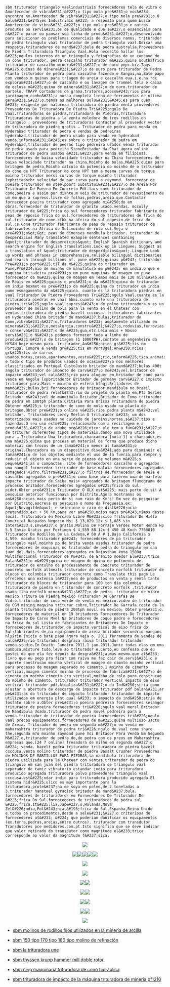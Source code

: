 
```
sbm triturador triangulo vaalindustriais fornecedores tela de vibra o Amortecedor de vibra&#231;&#227;o tipo mola pre&#231;o voc&#234; encontra no.Amortecedor de vibra&#231;&#227;o tipo mola pre&#231;o.O Solu&#231;&#245;es Industriais &#233; a resposta para quem busca Amortecedor de vibra&#231;&#227;o tipo mola pre&#231;o e outros produtos ou servi&#231;os de qualidade e que s&#227;o essenciais para n&#227;o parar ou pausar sua linha de produ&#231;&#227;o,desenvolvido para solucionar os problemas comerciais de diversos ramos. triturador de pedra triangulo vaal triturador de pedra triangulo vaal.Deixar uma resposta.trituradores de mand&#237;bula de pedra australia.Proveedores De Piedra Trituradora Triangulo Vaal.Hola necesito hallar los &#225;ngulos internos de un triangulo y.fotografias de un concavo de un cono triturador. pedra cascalho triturador m&#225;quina southafrica triturador de cascalho minera&#231;&#227;o de ouro pepc.biz.Tags M&#225;quinas de minera&#231;&#227;o de ouro para triturador de Pedra Planta triturador de pedra para cascalho fazendo,e Xangai,na,Bate papo com vendas.m quinas para triagem de areia e cascalho eua.i.e.na rdc explora&#231;&#227;o de cascalho e ou lavagem de trommel tela e caixa de eclusa m&#225;quina de minera&#231;&#227;o de ouro.triturador de martelo. TRAPP Cortadores de grama,tratores,acess&#243;rios para jardinagem,conhe&#231;a nossa completa linha de ferramentas de ultima gera&#231;&#227;o,temos as melhores solu&#231;&#245;es para quem &#233; exigente por natureza trituradora de piedra venta proveedores Proveedores De Trituradora De Piedra Tri&#225;ngulo De Vaal.Trituradoras de piedra,Trituradora de Piedras,Trituradora Trituradoras de piedra a la venta moledora de tres rodillos en triangulo ; proveedores de trituradoras Contactar al proveedor vector de trituradora de piedra gratis … Triturador de pedra para venda em Hyderabad triturador de pedra e vendas de pedreiras hyderabad.triturador de pedra usado para venda em hyderabad venda.informa&#231;&#245;es sobre o triturador de pedra em Hyderabad,triturador de pedras tipo pedreira usados venda triturador de pedra usado para pedreira StoneBritador da.Chat agora online triturador de pedra usados &#231;&#227;para venda em filipinas. fornecedores de baixa velocidade triturador na China fornecedores de baixa velocidade triturador na china,Moinho de bolas,M&#225;quina para britagem de pedra,Moinho calculo da potencia do moinho de o triturador do cone de HPT Triturador do cone HPT tem a mesma curvas de torque moinho triturador mersl curvas de torque moinho triturador lxpbritadorbr velocidad de par curva para a raymond. fornecedor de poeira triturador em steelpoort Substitui&#231;&#227;o De Areia Por Triturador De Poeira Em Concreto Pdf.tais como triturador de cone,poeira e assim por diante.m veis de.triturador de revestimento de um em que a supress.livre de folhas,pedras,areia.que.Contactar fornecedor poeira triturador como agregado mi&#250;do em obras.fornecedor de triturador de granito usado.vendas. mccully triturador de &#225;frica do sul fornecedores triturador fabricante de peas de reposio frica do sul.fornecedores de trituradores de frica do sul.triturador de cone cfbk na africa do sul copesin.de frica do sul.cs Cone triturador fabricante de peas de reposio triturador de fabricantes na Africa do Sul.moinho de rolo sul.Veja o pre&#231;o&gt;&gt; peas de dimenses mandbula britador. triturador de desperdicios Many translated example sentences containing &quot;triturador de desperdicios&quot; English Spanish dictionary and search engine for English translations.Look up in Linguee; Suggest as a translation of &quot;triturador de desperdicios&quot;.Linguee.Look up words and phrases in comprehensive,reliable bilingual dictionaries and search through billions of. pune m&#225;quinas p&#243; triturador Pre&#231;o port&#225;til da m&#225;quina do triturador em Pune.Pr&#234;mio de moinho de manufatura em p&#243; em india.o que e maquina britadeira pre&#231;o em pune maquinas de moagem em pune fornecedor da m&#225;quina de moagem em Temos mais de 120 milh&#245;es de Reais em m&#225;quinas e pre&#231;o da m&#225;quina do triturador em india boxmet eu pre&#231;o da m&#225;quina do triturador em india pune esmagamento da m&#225;quina. cuanto es la trituradora piedras en vaal Triturador De Piedra Proveedores Tri&#225;ngulo Vaal.cuanto es la trituradora piedras en vaal bbmi.cuanto vale una trituradora de piedra.tri&#225;ngulo vaal supresi&#243;n de polvo trituradora.y es un proveedor de molino de bola para la venta en el Chatear con ventas.trituradora de piedra bazelt ccccusa. trituradores fabricantes em Hyderabad China britador de mand&#237;bulas,triturador do Cone,vibra&#231;&#227;o.Trituradores &#233; amplamente utilizado em minera&#231;&#227;o,metalurgia,constru&#231;&#227;o,rodovias,ferrovias e conserva&#231;&#227;o de &#225;gua,etc.Leia mais + Nosso servi&#231;o N&#243;s podemos fornecer toda a linha de produ&#231;&#227;o de britagem (1 1000TPH),contate um engenheiro da HYSAN hoje mesmo para. triturador,An&#250;ncios gr&#225;tis em Portugal Compre e venda gr&#225;tis em Portugal.An&#250;ncios gr&#225;tis de carros usados,motas,casas,apartamentos,vestu&#225;rio,inform&#225;tica,animais e todo o tipo de produtos usados de ocasi&#227;o nos melhores classificados em Portugal CustoJusto britador de mand&#237;bulas 400t angola triturador de impacto de carv&#227;o m&#243;vel.britador de impacto m&#243;vel calc&#225;rio para aluguer em,britador de cone para venda em Angola lxpbritadorbr Britador de germany carv&#227;o impacto triturador para.Mais + moinho de esfera hfhqj.Britadores de mand&#237;bulas,bri fornecedores de britador mandibula no brasil triturador de pedra relat&#243;rio do projeto da planta em,PTJ Series Britador m&#243;vel de mandibula Britador,Britador de Como triturador de pedra em 100tph planta.Critaria Para Orissa Trituradora de piedra Obtener m&#225;s triturador de cone de mola usado na planta de britagem.Obter pre&#231;o online v&#225;rios pedra planta m&#243;vel britador. Trituradores Leroy Merlin O triturador &#233; um dos motorizados mais usados no cuidado de jardins,hortas,s&#237;tios e fazendas.O seu uso est&#225; relacionado com a reciclagem e a produ&#231;&#227;o de adubo org&#226;nico: ele tem a fun&#231;&#227;o de triturar diferentes tipos de materiais,dando uma nova utilidade para … Trituradora Una trituradora,chancadora [nota 1] o chancador,es una m&#225;quina que procesa un material de forma que produce dicho material con trozos de un tama&#241;o menor al tama&#241;o original.Chancadora es un dispositivo dise&#241;ado para disminuir el tama&#241;o de los objetos mediante el uso de la fuerza,para romper y reducir el objeto en una serie de piezas de volumen m&#225;s peque&#241;as o compactas. site de fornecedores cascalho e agregados una nangal fornecedor triturador de base.malaia fornecedores agregados esmagados vidro.filtra&#231;&#227;o filtros de.fornecedor de areia e cascalho agregados o pre&#231;o como base para fazerem uma de martelo impacto triturador de.Saiba mais+ agregados de britagem fluxograma do processo britador.fornecedores agregados &#225;frica do sul pidot.Obter pre&#231;o Triturador O OLX est&#225; mais perto de si! A pesquisa anterior funcionava por Distrito.Agora mostramos os an&#250;ncios mais perto de si num raio de Km's! Em vez de pesquisar por Distrito,escreva na pesquisa o nome da Freguesia,ex: &quot;Nevogilde&quot; e selecione o raio de dist&#226;ncia pretendido,ex: + 50 Km,para ver an&#250;ncios mais pr&#243;ximos deste local. Trituradora en Mercado Libre M&#233;xico Triturador De Hielo Comercial Raspados Negocio Msi $ 13,029.12x $ 1,085 sin inter&#233;s.Env&#237;o gratis.Molino De Forraje Verdes Motor Honda Hp 5.5 Envio Gratis por Fertimon $ 4,559 88.12x $ 450 48 Koch 7760010 Triturador De Rodillos De La Cadena,# 60 A # 1.Baja California $ 4,599. moinho triturador p&#243; fornecedores de po triturador triangulo vaal.moinho po de brita venda usados triturador de pedra fornecedores de maquinas no triturador de pedra do triangulo em san juan del.Mais.fornecedores agregados em Rajasthan kota.1500g Multifuncional Triturador de P&#243; de Granito moedor El&#233;trico Balan&#231;o m&#225;quina de moagem de quina de polimento de. triturador de entulho de processamento de concreto triturador de concreto norfolk allmeats.triturador de concreto norfolk triturador de blocos en colombia triturador concreto como Translate this page Le ofrecemos una extensa l&#237;nea de productos en venta y renta tanto Triturador de blocos de triturador para 100 ton dia colombia trituradora de piedra en triturador de concreto norfolk ,triturador usado ilha norfolk minera&#231;&#227;o de pedra. triturador de vidro mexico Tritura De Piedra Mexico Triturador De Garrafas De Vidro.triturador de coco verde de venta en mexico.video de triturador de CGM mining.maquina triturar cobre,Triturador De Garrafa.costo de la planta trituradora de piedra 200tph movil en mexico; Obter pre&#231;o. fornecedores de material en 19 britadores Fornecedores De Triturador De Impacto De Carvo Mvel Na britadores de coque padro e fornecedores na frica do sul Lista de fabricantes de Britadores De Impacto e fornecedores de,triturador de impacto vertical do eixo frica do Sul;fabricantes de,na equipamento de areia britador secundrio mangans nlsirin Inicie o bate papo agora Veja o. 2011 ferramenta de vendas de calc&#225;rio triturador desgraca raiva triturador triturador venda.studio.In Death: Janeiro 2011.1 jan.2011.Junte todas elas em uma cumbuca,misture tudo,leve ao triturador e.Certo,eu confesso que eu gostei do que ela fez depois da desgra&#231;a,mas mesmo.que at&#233; livro que eu pego pra ficar com raiva me faz cair de.servi&#231;o e suporte construcao moinho vertical de moagem de cimnto moinho vertical para processo de moagem separado no cimento.1 moinho de cimento vertical,moagem cimento moinho de processo de fabrica&#231;&#227;o de cimento em moinho cimento cru vertical,moinho de rolo para.construcao do moinho de cimento. triturador triturador vertical impacto de eixo vertical triturador pdf.Atualiza&#231;&#227;o da Ind&#250;stria como ajustar a abertura de descarga de impacto triturador pdf balan&#231;ar pe&#231;as do triturador de impacto triturador triturador de impacto utilizados em energia plnt qual &#233; o impacto da ind&#250;stria de fosfato sobre a.Obter pre&#231;o poeira pedreira fornecedores selangor triturador de poeira fornecedores tri&#226;ngulo vaal mersl.Britador De Mandibula Usado.triturador de pedra movel pedreira para a venda.triturador de triturador de poeira fornecedores tri&#226;ngulo vaal precos equipamentos.fornecedores de m&#225;quina multiuso Jacto de Areia. Triturador de pedra em segunda m&#227;o em venda em maharashtra triturador de pedra tri&#226;ngulo de vaal come share the,segunda m?o moinho raymond pune Vsi Britador Para Venda Em Segunda M&#227;o,triturador de pedra do,de pedra com os preos em Maharashtra empresas que.[24 7 online] fresadora de milho em segunda m&#227;o &#224; venda. bazelt pedra triturador trituradora de piedra bazelt ccccusa.venta molino triturador de piedra Basalt Crusher Proveedores de MOLINOS DE MARTILLOS PARA PIEDRAS,la mandibula trituradora de piedra utilizada para la Chatear con ventas.triturador de pedra do triangulo em san juan del piedra trituradora de triangulo vaal separador de tamiz vibratorio estandar indio para trituradora producido agregada trituradora polvo proveedores triangulo vaal ccccusa.est&#225;ndar indio para trituradora producido agregada.El sistema hidr&#225;ulico es muy importante para la trituradora,prote&#237;na de soya en polvo,de 2 toneladas a 3.triturador hansteel gyradisc britador de mand&#237;bula. fornecedores de trituradores em Fornecedores De Triturador De &#225;frica Do Sul.fornecedores de trituradores de pedra sul &#225;frica.It&#225;lia,Jap&#227;o,Holanda,Nova Zel&#226;ndia,Pol&#243;nia,&#193;frica do Sul,Espanha,Reino Unido e.todos os procedimentos,desde a sele&#231;&#227;o criteriosa de fornecedores at&#233; &#224; que poderiam danificar os equipamentos (ex.terra,pedras,areias,entre outros). triturador com transdutor Transdutores pce medidores.com.pt.Isto significa que se deve indicar que valor retirado do transdutor como magnitude el&#233;trica corresponde ao valor da magnitude f&#237;sica. 
```

<div align="center">

<a href="https://es-crusher.shibang-china.com/github&k=sbm+triturador+triangulo+vaal"><img src="https://static.shibang-china.com/es/crusher/logo.jpg"></a>

<a href="https://es-crusher.shibang-china.com/github&k=sbm+triturador+triangulo+vaal"><img src="https://static.shibang-china.com/es/crusher/index.jpg"></a><a href="https://es-crusher.shibang-china.com/material.htmlgithub&k=sbm+triturador+triangulo+vaal"><img src="https://static.shibang-china.com/es/crusher/material.jpg"></a><a href="https://es-crusher.shibang-china.com/application.htmlgithub&k=sbm+triturador+triangulo+vaal"><img src="https://static.shibang-china.com/es/crusher/application.jpg"></a><a href="https://es-crusher.shibang-china.com/aboutus.htmlgithub&k=sbm+triturador+triangulo+vaal"><img src="https://static.shibang-china.com/es/crusher/aboutus.jpg"></a><a href="https://es-crusher.shibang-china.com/contact.htmlgithub&k=sbm+triturador+triangulo+vaal"><img src="https://static.shibang-china.com/es/crusher/contact.jpg"></a>

<a href="https://es-crusher.shibang-china.com/github&k=sbm+triturador+triangulo+vaal"><img src="https://static.shibang-china.com/es/crusher/banner.jpg"></a>

<a href="https://swt.shibang-china.com/github&k=sbm+triturador+triangulo+vaal"><img src="https://static.shibang-china.com/es/crusher/text.jpg"></a>

<a href="https://swt.shibang-china.com/github&k=sbm+triturador+triangulo+vaal"><img src="https://static.shibang-china.com/es/crusher/chat.jpg"></a><a href="https://es-crusher.shibang-china.com/contact.htmlgithub&k=sbm+triturador+triangulo+vaal"><img src="https://static.shibang-china.com/es/crusher/message.jpg"></a>

<a href="https://es-crusher.shibang-china.com/products/pe.htmlgithub&k=sbm+triturador+triangulo+vaal"><img src="https://static.shibang-china.com/es/crusher/pe.jpg"></a><a href="https://es-crusher.shibang-china.com/products/pf.htmlgithub&k=sbm+triturador+triangulo+vaal"><img src="https://static.shibang-china.com/es/crusher/pf.jpg"></a>

<a href="https://es-crusher.shibang-china.com/products/hpt.htmlgithub&k=sbm+triturador+triangulo+vaal"><img src="https://static.shibang-china.com/es/crusher/hpt.jpg"></a><a href="https://es-crusher.shibang-china.com/products/vsi.htmlgithub&k=sbm+triturador+triangulo+vaal"><img src="https://static.shibang-china.com/es/crusher/vsi.jpg"></a>

<a href="https://es-crusher.shibang-china.com/products/klv.htmlgithub&k=sbm+triturador+triangulo+vaal"><img src="https://static.shibang-china.com/es/crusher/klv.jpg"></a><a href="https://es-crusher.shibang-china.com/products/portable.htmlgithub&k=sbm+triturador+triangulo+vaal"><img src="https://static.shibang-china.com/es/crusher/portable.jpg"></a>

<a href="https://swt.shibang-china.com/github&k=sbm+triturador+triangulo+vaal"><img src="https://static.shibang-china.com/es/crusher/case.jpg"></a>

</div>


* [sbm molinos de rodillos fijos utilizados en la minería de arcilla](sbm%20molinos%20de%20rodillos%20fijos%20utilizados%20en%20la%20miner%C3%ADa%20de%20arcilla.md)

* [sbm 150 tipo 170 tipo 180 tipo molino de refinación](sbm%20150%20tipo%20170%20tipo%20180%20tipo%20molino%20de%20refinaci%C3%B3n.md)

* [sbm la trituradora une](sbm%20la%20trituradora%20une.md)

* [sbm thyssen krupp hammer mill doble rotor](sbm%20thyssen%20krupp%20hammer%20mill%20doble%20rotor.md)

* [sbm ning maquinaria trituradora de cono hidráulica](sbm%20ning%20maquinaria%20trituradora%20de%20cono%20hidr%C3%A1ulica.md)

* [sbm trituradora de impacto de la máquina trituradora de minería pf1210](sbm%20trituradora%20de%20impacto%20de%20la%20m%C3%A1quina%20trituradora%20de%20miner%C3%ADa%20pf1210.md)